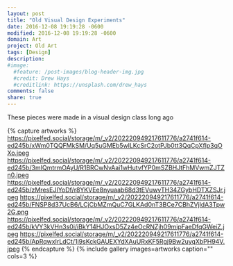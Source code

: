 ```yaml
---
layout: post
title: "Old Visual Design Experiments"
date: 2016-12-08 19:19:28 -0600
modified: 2016-12-08 19:19:28 -0600
domain: Art
project: Old Art
tags: [Design]
description:
#image:
  #feature: /post-images/blog-header-img.jpg
  #credit: Drew Hays
  #creditlink: https://unsplash.com/drew_hays
comments: false
share: true
---
```


These pieces were made in a visual design class long ago

{% capture artworks %}
	https://pixelfed.social/storage/m/_v2/202220949217611776/a2741f614-ed245b/xWm0TQQFMkSM/Uq5uGMEb5wlLKcSrC2otPJb0tt3QqCpXflp3qOXo.jpeg
    https://pixelfed.social/storage/m/_v2/202220949217611776/a2741f614-ed245b/3mIQmtrmOAyU/R1BRCwNvAai1wHutvfYP0mSZBHJtFhMVwmZJTZn0.jpeg
    https://pixelfed.social/storage/m/_v2/202220949217611776/a2741f614-ed245b/zMresEJIYoDf/r8YKVEe8nyuaab68d3tEVuwvTH34ZGybHDTXZSJr.jpeg
    https://pixelfed.social/storage/m/_v2/202220949217611776/a2741f614-ed245b/FNSP8d37UcB6/LCjCbMZmQuC7GLKAd0nT3BCe7CBhZVjldA3Tpw2G.png
    https://pixelfed.social/storage/m/_v2/202220949217611776/a2741f614-ed245b/kVY3kVHn3s0i/iBkY14HJOxsD5Zz4eOcRNZjh09mipFaeDfqGWeiZ.jpeg
    https://pixelfed.social/storage/m/_v2/202220949217611776/a2741f614-ed245b/ApRqwxIrLdCt/1j9sKckGAUEXYdXAuURxKF5Rgj9Bw2uyqXbPH94V.jpeg
{% endcapture %}
{% include gallery images=artworks caption="" cols=3 %}
